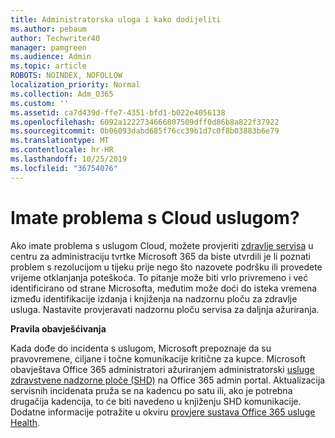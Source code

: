 ```yaml
---
title: Administratorska uloga i kako dodijeliti
ms.author: pebaum
author: Techwriter40
manager: pamgreen
ms.audience: Admin
ms.topic: article
ROBOTS: NOINDEX, NOFOLLOW
localization_priority: Normal
ms.collection: Adm_O365
ms.custom: ''
ms.assetid: ca7d439d-ffe7-4351-bfd1-b022e4056138
ms.openlocfilehash: 6092a1222734666807509dff0d86b8a822f37922
ms.sourcegitcommit: 0b06093dabd685f76cc39b1d7c0f8b03883b6e79
ms.translationtype: MT
ms.contentlocale: hr-HR
ms.lasthandoff: 10/25/2019
ms.locfileid: "36754076"
---
```

# <a name="experiencing-problems-with-a-cloud-service"></a>Imate problema s Cloud uslugom?

Ako imate problema s uslugom Cloud, možete provjeriti [zdravlje servisa](https://admin.microsoft.com/AdminPortal/Home#/servicehealth) u centru za administraciju tvrtke Microsoft 365 da biste utvrdili je li poznati problem s rezolucijom u tijeku prije nego što nazovete podršku ili provedete vrijeme otklanjanja poteškoća. To pitanje može biti vrlo privremeno i već identificirano od strane Microsofta, međutim može doći do isteka vremena između identifikacije izdanja i knjiženja na nadzornu ploču za zdravlje usluga. Nastavite provjeravati nadzornu ploču servisa za daljnja ažuriranja.

**Pravila obavješćivanja**

Kada dođe do incidenta s uslugom, Microsoft prepoznaje da su pravovremene, ciljane i točne komunikacije kritične za kupce. Microsoft obavještava Office 365 administratori ažuriranjem administratorski [usluge zdravstvene nadzorne ploče (SHD)](https://admin.microsoft.com/AdminPortal/Home#/servicehealth) na Office 365 admin portal. Aktualizacija servisnih incidenata pruža se na kadencu po satu ili, ako je potrebna drugačija kadencija, to će biti navedeno u knjiženju SHD komunikacije. Dodatne informacije potražite u okviru [provjere sustava Office 365 usluge Health](https://docs.microsoft.com/office365/enterprise/view-service-health).

